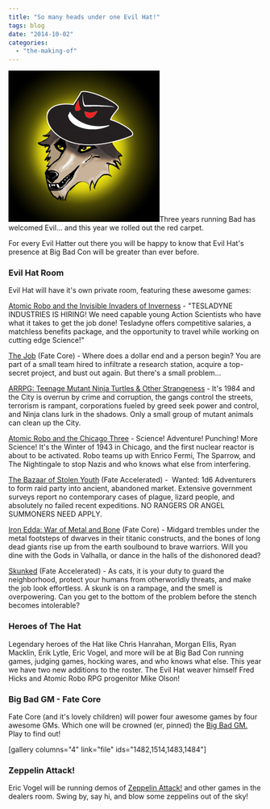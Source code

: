 ```yaml
---
title: "So many heads under one Evil Hat!"
tags: blog
date: "2014-10-02"
categories: 
  - "the-making-of"
---
```


[![evilhat-wolf](/images/evilhat-wolf.jpg)](http://www.bigbadcon.com/wp-content/uploads/2014/10/evilhat-wolf.jpg)Three years running Bad has welcomed Evil... and this year we rolled out the red carpet.

For every Evil Hatter out there you will be happy to know that Evil Hat's presence at Big Bad Con will be greater than ever before.

### Evil Hat Room

Evil Hat will have it's own private room, featuring these awesome games:

 [Atomic Robo and the Invisible Invaders of Inverness](http://www.bigbadcon.com/events/atomic-robo-and-the-invisible-invaders-of-inverness/) - "TESLADYNE INDUSTRIES IS HIRING! We need capable young Action Scientists who have what it takes to get the job done! Tesladyne offers competitive salaries, a matchless benefits package, and the opportunity to travel while working on cutting edge Science!"

[The Job](http://www.bigbadcon.com/events/the-job/ "The Job") (Fate Core) - Where does a dollar end and a person begin? You are part of a small team hired to infiltrate a research station, acquire a top-secret project, and bust out again. But there's a small problem...

[ARRPG: Teenage Mutant Ninja Turtles & Other Strangeness](http://www.bigbadcon.com/events/arrpg-teenage-mutant-ninja-turtles-other-strangeness/ "ARRPG: Teenage Mutant Ninja Turtles & Other Strangeness") - It's 1984 and the City is overrun by crime and corruption, the gangs control the streets, terrorism is rampant, corporations fueled by greed seek power and control, and Ninja clans lurk in the shadows. Only a small group of mutant animals can clean up the City.

[Atomic Robo and the Chicago Three](http://www.bigbadcon.com/events/atomic-robo-and-the-chicago-three-2/ "Atomic Robo and the Chicago Three") - Science! Adventure! Punching! More Science! It's the Winter of 1943 in Chicago, and the first nuclear reactor is about to be activated. Robo teams up with Enrico Fermi, The Sparrow, and The Nightingale to stop Nazis and who knows what else from interfering.

[The Bazaar of Stolen Youth](http://www.bigbadcon.com/events/the-bazaar-of-stolen-youth/ "The Bazaar of Stolen Youth") (Fate Accelerated) -  Wanted: 1d6 Adventurers to form raid party into ancient, abandoned market. Extensive government surveys report no contemporary cases of plague, lizard people, and absolutely no failed recent expeditions. NO RANGERS OR ANGEL SUMMONERS NEED APPLY.

[Iron Edda: War of Metal and Bone](http://www.bigbadcon.com/events/iron-edda-war-of-metal-and-bone/ "Iron Edda: War of Metal and Bone") (Fate Core) - Midgard trembles under the metal footsteps of dwarves in their titanic constructs, and the bones of long dead giants rise up from the earth soulbound to brave warriors. Will you dine with the Gods in Valhalla, or dance in the halls of the dishonored dead?

[Skunked](http://www.bigbadcon.com/events/skunked/ "Skunked!") (Fate Accelerated) - As cats, it is your duty to guard the neighborhood, protect your humans from otherworldly threats, and make the job look effortless. A skunk is on a rampage, and the smell is overpowering. Can you get to the bottom of the problem before the stench becomes intolerable?

### Heroes of The Hat

Legendary heroes of the Hat like Chris Hanrahan, Morgan Ellis, Ryan Macklin, Erik Lytle, Eric Vogel, and more will be at Big Bad Con running games, judging games, hocking wares, and who knows what else. This year we have two new additions to the roster. The Evil Hat weaver himself Fred Hicks and Atomic Robo RPG progenitor Mike Olson!

### Big Bad GM - Fate Core

Fate Core (and it's lovely children) will power four awesome games by four awesome GMs. Which one will be crowned (er, pinned) the [Big Bad GM.](http://www.bigbadcon.com/events/big-bad-gm-2014/ "Big Bad GM 2014") Play to find out!

\[gallery columns="4" link="file" ids="1482,1514,1483,1484"\]

### Zeppelin Attack!

Eric Vogel will be running demos of [Zeppelin Attack!](http://www.bigbadcon.com/events/zeppelin-attack-open-demos-and-more/ "Zeppelin Attack Open Demos and more!") and other games in the dealers room. Swing by, say hi, and blow some zeppelins out of the sky!
